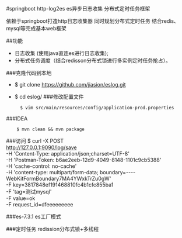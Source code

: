 #springboot http-log2es es异步日志收集 分布式定时任务框架

依赖于springboot打造http日志收集器 同时规划分布式定时任务 结合redis、 mysql等完成基本web框架

##功能
- 日志收集 (使用java直连es进行日志收集);
- 分布式任务调度（结合redisson分布式锁进行多实例定时任务抢占）。


###克隆代码到本地

- $ git clone https://github.com/jiasion/eslog.git
- $ cd eslog/
###修改配置文件

        $ vim src/main/resources/config/application-prod.properties
###IDEA

        $ mvn clean && mvn package

###访问
        $ curl -X POST \
  http://127.0.0.1:9090/log/save \
  -H 'Content-Type: application/json;charset=UTF-8' \
  -H 'Postman-Token: b6ae2eeb-12d9-4049-8148-1101c9cb5388' \
  -H 'cache-control: no-cache' \
  -H 'content-type: multipart/form-data; boundary=----WebKitFormBoundary7MA4YWxkTrZu0gW' \
  -F key=3817848ef191468810fc4b1cfc855ba1 \
  -F 'tag=测试mysql' \
  -F value=ok \
  -F request_id=dfeeeeeeeee 

###es-7.3.1 es工厂模式 

###定时任务 redission分布式锁+多线程

